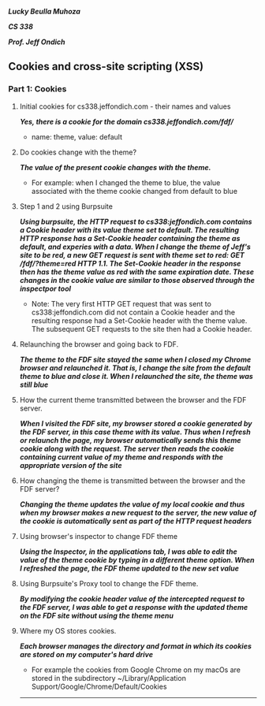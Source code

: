 ***Lucky Beulla Muhoza***

***CS 338***

***Prof. Jeff Ondich***

## Cookies and cross-site scripting (XSS) ##

### Part 1: Cookies ###

1. Initial cookies for cs338.jeffondich.com - their names and values

   ***Yes, there is a cookie for the domain cs338.jeffondich.com/fdf/***
   * name: theme, value: default

2. Do cookies change with the theme?

    ***The value of the present cookie changes with the theme.***
   * For example: when I changed the theme to blue, the value associated with the theme cookie changed from default to blue
     
3. Step 1 and 2 using Burpsuite

    ***Using burpsuite, the HTTP request to cs338:jeffondich.com contains a Cookie header with its value theme set to default. The resulting HTTP response has a Set-Cookie header containing the theme as default, and experies with a data. When I change the theme of Jeff's site to be red, a new GET request is sent with theme set to red: GET /fdf/?theme=red HTTP 1.1. The Set-Cookie header in the response then has the theme value as red with the same expiration date. These changes in the cookie value are similar to those observed through the inspectpor tool***

   * Note: The very first HTTP GET request that was sent to cs338:jeffondich.com did not contain a Cookie header and the resulting response had a Set-Cookie header with the theme value. The subsequent GET requests to the site then had a Cookie header.

5. Relaunching the browser and going back to FDF.

   ***The theme to the FDF site stayed the same when I closed my Chrome browser and relaunched it. That is, I change the site from the default theme to blue and close it. When I relaunched the site, the theme was still blue***

6. How the current theme transmitted between the browser and the FDF server.

    ***When I visited the FDF site, my browser stored a cookie generated by the FDF server, in this case theme with its value. Thus when I refresh or relaunch the page, my browser automatically sends this theme cookie along with the request. The server then reads the cookie containing current value of my theme and responds with the appropriate version of the site***
   
6. How changing the theme is transmitted between the browser and the FDF server?

    ***Changing the theme updates the value of my local cookie and thus when my browser makes a new request to the server, the new value of the cookie is automatically sent as part of the HTTP request headers***

7. Using browser's inspector to change FDF theme
   
    ***Using the Inspector, in the applications tab, I was able to edit the value of the theme cookie by typing in a different theme option. When I refreshed the page, the FDF theme updated to the new set value***

8. Using Burpsuite's Proxy tool to change the FDF theme.

    ***By modifying the cookie header value of the intercepted request to the FDF server, I was able to get a response with the updated theme on the FDF site without using the theme menu***

9. Where my OS stores cookies.

    ***Each browser manages the directory and format in which its cookies are stored on my computer's hard drive***
     * For example the cookies from Google Chrome on my macOs are stored in the subdirectory ~/Library/Application Support/Google/Chrome/Default/Cookies
  
     ****** 
